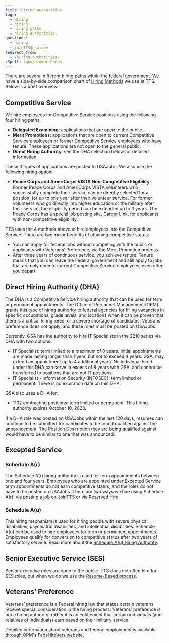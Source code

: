 ```yaml
---
title: Hiring Authorities
tags:
  - Hiring
  - hiring
  - hiring paths
  - hiring authorities
questions:
  - hiring
  - joinTTS@gsa.gov
redirect_from:
  - /hiring-authorities/
cSpell: ignore AmeriCorps
---
```

There are several different hiring paths within the federal government. We have
a side-by-side comparison chart of
[Hiring Methods](https://docs.google.com/spreadsheets/d/1ysL0lcrXzpvgCmiz6lhAZlggEVbMPr727hR1V6gs7Jk/edit#gid=0)
we use at TTS. Below is a brief overview.

## Competitive Service

We hire employees for Competitive Service positions using the following four
hiring paths.

* **Delegated Examining**: applications that are open to the public.
* **Merit Promotions**: applications that are open to current Competitive
  Service employees or former Competitive Service employees who have tenure.
  These applications are not open to the general public.
* **Direct Hiring Authority**: see the DHA selection below for detailed
  information.

These 3 types of applications are posted to USAJobs. We also use the following
hiring option:

* **Peace Corps and AmeriCorps VISTA Non-Competitive Eligibility**: Former Peace
  Corps and AmeriCorps VISTA volunteers who successfully complete their service
  can be directly selected for a position, for up to one year after their
  volunteer service. For former volunteers who go directly into higher education
  or the military after their service, the eligibility period can be extended up
  to 3 years. The Peace Corps has a special job posting site,
  [Career Link](https://www.peacecorps.gov/returned-volunteers/careers/career-link/),
  for applicants with non-competitive eligibility.

TTS uses the 4 methods above to hire employees into the Competitive Service.
There are two major benefits of attaining competitive status:

* You can apply for federal jobs without competing with the public or applicants
  with Veterans’ Preference, via the Merit Promotion process.
* After three years of continuous service, you achieve tenure. Tenure means that
  you can leave the Federal government and still apply to jobs that are only
  open to current Competitive Service employees, even after you depart.

## Direct Hiring Authority (DHA)

The DHA is a Competitive Service hiring authority that can be used for term or
permanent appointments. The Office of Personnel Management (OPM) grants this
type of hiring authority to federal agencies for filling vacancies in specific
occupations, grade levels, and locations when it can be proven that there is a
critical hiring need, or a severe shortage of candidates. Veterans’ preference
does not apply, and these roles must be posted on USAJobs.

Currently, GSA has the authority to hire IT Specialists in the 2210 series via
DHA with two options:

* IT Specialist: term limited to a maximum of 8 years. Initial appointments are made lasting longer than 1 year, but not to exceed 4 years. GSA, may extend an appointment up to 4 additional years. No individual hired under this DHA can serve in excess of 8 years with GSA, and cannot be transferred to positions that are not IT positions.
* IT Specialist - Information Security (INFOSEC): term limited or permanent.
  There is no expiration date on this DHA.

GSA also uses a DHA for:

* 1102 contracting positions: term limited or permanent. This hiring authority
  expires October 10, 2023.

If a DHA role was posted on USAJobs within the last 120 days, resumes can
continue to be submitted for candidates to be found qualified against the
announcement. The Position Description they are being qualified against would
have to be similar to one that was announced.

## Excepted Service

### Schedule A(r)

The Schedule A(r) hiring authority is used for term appointments between one and
four years. Employees who are appointed under Excepted Service term appointments
do not earn competitive status, and the roles do not have to be posted on
USAJobs. There are two ways we hire using Schedule A(r): via posting a job on
[JoinTTS](https://join.tts.gsa.gov/) or via
[Reserved Hire](https://drive.google.com/file/d/0B4J4Dpr2HVDsX2RKMjhtU1NuU2ZEUWoxU0NJWkhLbFVXejlv/view?usp=sharing).

### Schedule A(u)

This hiring mechanism is used for hiring people with severe physical
disabilities, psychiatric disabilities, and intellectual disabilities. Schedule
A(u) can be used to hire employees for term or permanent appointments. Employees
qualify for conversion to competitive status after two years of satisfactory
service. Read more about the
[Schedule A(u) Hiring Authority](https://docs.google.com/document/d/1WnvPtg6QxcrX8UQZWBZhGiRfxWphl7Nd7oy5gPXrVaQ/edit?usp=sharing).

## Senior Executive Service (SES)

Senior executive roles are open to the public. TTS does not often hire for SES
roles, but when we do we use the
[Resume-Based process](https://www.opm.gov/policy-data-oversight/senior-executive-service/selection-process/#url=Process).

## Veterans’ Preference

Veterans’ preference is a Federal hiring law that states certain veterans
receive special consideration in the hiring process. Veterans’ preference is not
a hiring authority; rather it is an entitlement that certain individuals (and
relatives of individuals) earn based on their military service.

Detailed information about veterans and federal employment is available through
OPM's [FedsHireVets website](https://www.fedshirevets.gov/).

